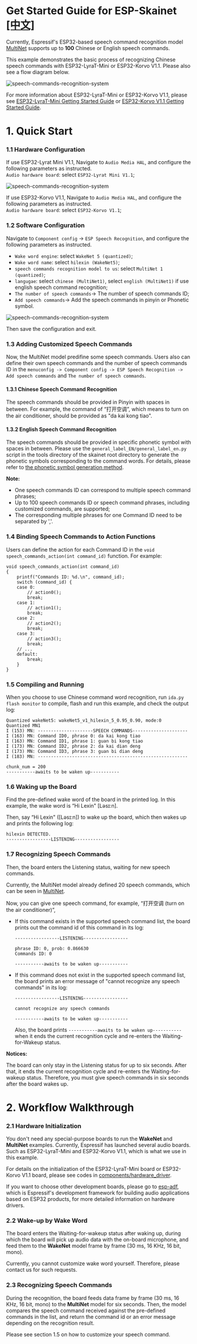 # Get Started Guide for ESP-Skainet [[中文]](./README_cn.md)

Currently, Espressif's ESP32-based speech command recognition model [MultiNet](https://github.com/espressif/esp-sr/tree/master/speech_command_recognition/README.md) supports up to **100** Chinese or English speech commands. 

This example demonstrates the basic process of recognizing Chinese speech commands with ESP32-LyraT-Mini or ESP32-Korvo V1.1. Please also see a flow diagram below.

![speech-commands-recognition-system](../../img/speechs_commands_workflow.png)  

For more information about ESP32-LyraT-Mini or ESP32-Korvo V1.1, please see [ESP32-LyraT-Mini Getting Started Guide](https://docs.espressif.com/projects/esp-adf/en/latest/get-started/get-started-esp32-lyrat-mini.html) or [ESP32-Korvo V1.1 Getting Started Guide](https://github.com/espressif/esp-skainet/blob/master/docs/en/hw-reference/esp32/user-guide-esp32-korvo-v1.1.md).

# 1. Quick Start

### 1.1 Hardware Configuration

  If use ESP32-Lyrat Mini V1.1, Navigate to `Audio Media HAL`, and configure the following parameters as instructed.  
  `Audio hardware board`: select `ESP32-Lyrat Mini V1.1`;  

  ![speech-commands-recognition-system](../../img/audio_boards.png)  

  If use ESP32-Korvo V1.1, Navigate to `Audio Media HAL`, and configure the following parameters as instructed.  
  `Audio hardware board`: select `ESP32-Korvo V1.1`;    

### 1.2 Software Configuration

   Navigate to `Component config` -> `ESP Speech Recognition`, and configure the following parameters as instructed.
  - `Wake word engine`: select `WakeNet 5 (quantized)`;
  - `Wake word name`: select `hilexin (WakeNet5)`;
  - `speech commands recognition model to us`: select `MultiNet 1 (quantized)`;
  - `langugae`: select `chinese (MultiNet1)`, select `english (MultiNet1)` if use english speech command recognition;
  - `The number of speech commands`-> The number of speech commands ID;
  - `Add speech commands`-> Add the speech commands in pinyin or Phonetic symbol.

  ![speech-commands-recognition-system](../../img/specch_commands_config2.png)  

Then save the configuration and exit.

### 1.3 Adding Customized Speech Commands

Now, the MultiNet model predifine some speech commands. Users also can define their own speech commands and the number of speech commands ID in the `menuconfig -> Component config -> ESP Speech Recognition -> Add speech commands` and `The number of speech commands`. 

#### 1.3.1 Chinese Speech Command Recognition

The speech commands should be provided in Pinyin with spaces in between. For example, the command of “打开空调”, which means to turn on the air conditioner, should be provided as "da kai kong tiao".

#### 1.3.2 English Speech Command Recognition

The speech commands should be provided in specific phonetic symbol with spaces in between. Please use the `general_label_EN/general_label_en.py` script in the tools directory of the skainet root directory to generate the phonetic symbols corresponding to the command words. For details, please refer to [the phonetic symbol generation method](../../tools/general_label_EN/README.md). 

**Note:**
- One speech commands ID can correspond to multiple speech command phrases;
- Up to 100 speech commands ID or speech command phrases, including customized commands, are supported;
- The corresponding multiple phrases for one Command ID need to be separated by ','.

### 1.4 Binding Speech Commands to Action Functions

Users can define the action for each Command ID in the `void speech_commands_action(int command_id)` function. For example:

```
void speech_commands_action(int command_id)
{
    printf("Commands ID: %d.\n", command_id);
    switch (command_id) {
    case 0:
        // action0();
        break;
    case 1:
        // action1();
        break;
    case 2:
        // action2();
        break;
    case 3:
        // action3();
        break;
    // ...
    default:
        break;
    }
}
```

### 1.5 Compiling and Running

When you choose to use Chinese command word recognition, run `ida.py flash monitor` to compile, flash and run this example, and check the output log:

```
Quantized wakeNet5: wakeNet5_v1_hilexin_5_0.95_0.90, mode:0
Quantized MN1
I (153) MN: ---------------------SPEECH COMMANDS---------------------
I (163) MN: Command ID0, phrase 0: da kai kong tiao
I (163) MN: Command ID1, phrase 1: guan bi kong tiao
I (173) MN: Command ID2, phrase 2: da kai dian deng
I (173) MN: Command ID3, phrase 3: guan bi dian deng
I (183) MN: ---------------------------------------------------------

chunk_num = 200
-----------awaits to be waken up-----------
```

### 1.6 Waking up the Board

Find the pre-defined wake word of the board in the printed log. In this example, the wake word is “Hi Lexin" [Ləsɪ:n]. 

Then, say “Hi Lexin" ([Ləsɪ:n]) to wake up the board, which then wakes up and prints the following log:

```
hilexin DETECTED.
-----------------LISTENING-----------------
```

### 1.7 Recognizing Speech Commands

Then, the board enters the Listening status, waiting for new speech commands.

Currently, the MultiNet model already defined 20 speech commands, which can be seen in [MultiNet](https://github.com/espressif/esp-sr/tree/master/speech_command_recognition/README.md). 

Now, you can give one speech command, for example, “打开空调 (turn on the air conditioner)”,

* If this command exists in the supported speech command list, the board prints out the command id of this command in its log: 

	```
	-----------------LISTENING-----------------
    
    phrase ID: 0, prob: 0.866630
    Commands ID: 0
    
    -----------awaits to be waken up-----------

	```
	
* If this command does not exist in the supported speech command list, the board prints an error message of "cannot recognize any speech commands" in its log:   

  ```
  -----------------LISTENING-----------------
  
  cannot recognize any speech commands
  
  -----------awaits to be waken up-----------
  ```

  Also, the board prints `-----------awaits to be waken up-----------` when it ends the current recognition cycle and re-enters the Waiting-for-Wakeup status.

**Notices:** 

The board can only stay in the Listening status for up to six seconds. After that, it ends the current recognition cycle and re-enters the Waiting-for-wakeup status. Therefore, you must give speech commands in six seconds after the board wakes up.

# 2. Workflow Walkthrough
### 2.1 Hardware Initialization

You don't need any special-purpose boards to run the **WakeNet** and **MultiNet** examples. Currently, Espressif has launched several audio boards. Such as ESP32-LyraT-Mini and ESP32-Korvo V1.1, which is what we use in this example.

For details on the initialization of the ESP32-LyraT-Mini board or ESP32-Korvo V1.1 board, please see codes in [components/hardware_driver](../../components/hardware_driver).

If you want to choose other development boards, please go to [esp-adf](https://github.com/espressif/esp-adf), which is Espressif's development framework for building audio applications based on ESP32 products, for more detailed information on hardware drivers.

### 2.2 Wake-up by Wake Word

The board enters the Waiting-for-wakeup status after waking up, during which the board will pick up audio data with the on-board microphone, and feed them to the **WakeNet** model frame by frame (30 ms, 16 KHz, 16 bit, mono).

Currently, you cannot customize wake word yourself. Therefore, please contact us for such requests.

### 2.3 Recognizing Speech Commands

During the recognition, the board feeds data frame by frame (30 ms, 16 KHz, 16 bit, mono) to the **MultiNet** model for six seconds. Then, the model compares the speech command received against the pre-defined commands in the list, and return the command id or an error message depending on the recognition result.  

Please see section 1.5 on how to customize your speech command.
